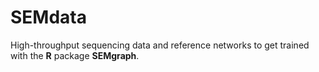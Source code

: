 # SEMdata
High-throughput sequencing data and reference networks to get trained with the **R** package **SEMgraph**.


